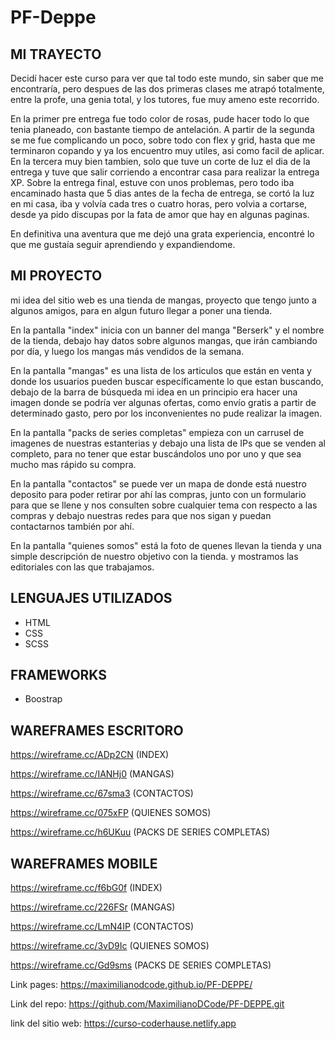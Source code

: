 # PF-Deppe
## MI TRAYECTO

Decidí hacer este curso para ver que tal todo este mundo, sin saber que me encontraría, pero despues de las dos primeras clases me atrapó totalmente, entre la profe, una genia total, y los tutores, fue muy ameno este recorrido.

En la primer pre entrega fue todo color de rosas, pude hacer todo lo que tenia planeado, con bastante tiempo de antelación. A partir de la segunda se me fue complicando un poco, sobre todo con flex y grid, hasta que me terminaron copando y ya los encuentro muy utiles, asi como facil de aplicar. En la tercera muy bien tambien, solo que tuve un corte de luz el dia de la entrega y tuve que salir corriendo a encontrar casa para realizar la entrega XP. Sobre la entrega final, estuve con unos problemas, pero todo iba encaminado hasta que 5 dias antes de la fecha de entrega, se cortó la luz en mi casa, iba y volvía cada tres o cuatro horas, pero volvia a cortarse, desde ya pido discupas por la fata de amor que hay en algunas paginas.

En definitiva una aventura que me dejó una grata experiencia, encontré lo que me gustaía seguir aprendiendo y expandiendome.

## MI PROYECTO

mi idea del sitio web es una tienda de mangas, proyecto que tengo junto a algunos amigos, para en algun futuro llegar a poner una tienda.

En la pantalla "index" inicia con un banner del manga "Berserk" y el nombre de la tienda, debajo hay datos sobre algunos mangas, que irán cambiando por día, y luego los mangas más vendidos de la semana.

En la pantalla "mangas" es una lista de los articulos que están en venta y donde los usuarios pueden buscar específicamente lo que estan buscando, debajo de la barra de búsqueda mi idea en un principio era hacer una imagen donde se podría ver algunas ofertas, como envío gratis a partir de determinado gasto, pero por los inconvenientes no pude realizar la imagen.

En la pantalla "packs de series completas" empieza con un carrusel de imagenes de nuestras estanterias y debajo una lista de IPs que se venden al completo, para no tener que estar buscándolos uno por uno y que sea mucho mas rápido su compra.

En la pantalla "contactos" se puede ver un mapa de donde está nuestro deposito para poder retirar por ahí las compras, junto con un formulario para que se llene y nos consulten sobre cualquier tema con respecto a las compras y debajo nuestras redes para que nos sigan y puedan contactarnos también por ahí.

En la pantalla "quienes somos" está la foto de quenes llevan la tienda y una simple descripción de nuestro objetivo con la tienda. y mostramos las editoriales con las que trabajamos.


## LENGUAJES UTILIZADOS

- HTML
- CSS
- SCSS

## FRAMEWORKS

- Boostrap

## WAREFRAMES ESCRITORO

https://wireframe.cc/ADp2CN (INDEX)

https://wireframe.cc/IANHj0 (MANGAS)

https://wireframe.cc/67sma3 (CONTACTOS)

https://wireframe.cc/075xFP (QUIENES SOMOS)

https://wireframe.cc/h6UKuu (PACKS DE SERIES COMPLETAS)


## WAREFRAMES MOBILE

https://wireframe.cc/f6bG0f (INDEX)

https://wireframe.cc/226FSr (MANGAS)

https://wireframe.cc/LmN4IP (CONTACTOS)

https://wireframe.cc/3vD9Ic (QUIENES SOMOS)

https://wireframe.cc/Gd9sms (PACKS DE SERIES COMPLETAS)

Link pages: https://maximilianodcode.github.io/PF-DEPPE/

Link del repo: https://github.com/MaximilianoDCode/PF-DEPPE.git

link del sitio web: https://curso-coderhause.netlify.app

